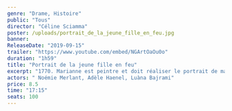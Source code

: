 ```yaml
---
genre: "Drame, Histoire"
public: "Tous"
director: "Céline Sciamma"
poster: /uploads/portrait_de_la_jeune_fille_en_feu.jpg
banner:
ReleaseDate: "2019-09-15"
trailer: "https://www.youtube.com/embed/NGArtOaOu0o"
duration: "1h59"
title: "Portrait de la jeune fille en feu"
excerpt: "1770. Marianne est peintre et doit réaliser le portrait de mariage d’Héloïse, une jeune femme qui vient de quitter le couvent. Héloïse résiste à son destin d’épouse en refusant de poser. Marianne va devoir la peindre en secret. Introduite auprès d’elle en tant que dame de compagnie, elle la regarde."
actors: " Noémie Merlant, Adèle Haenel, Luàna Bajrami"
price: 8.5
time: "17:15"
seats: 100
---
```

